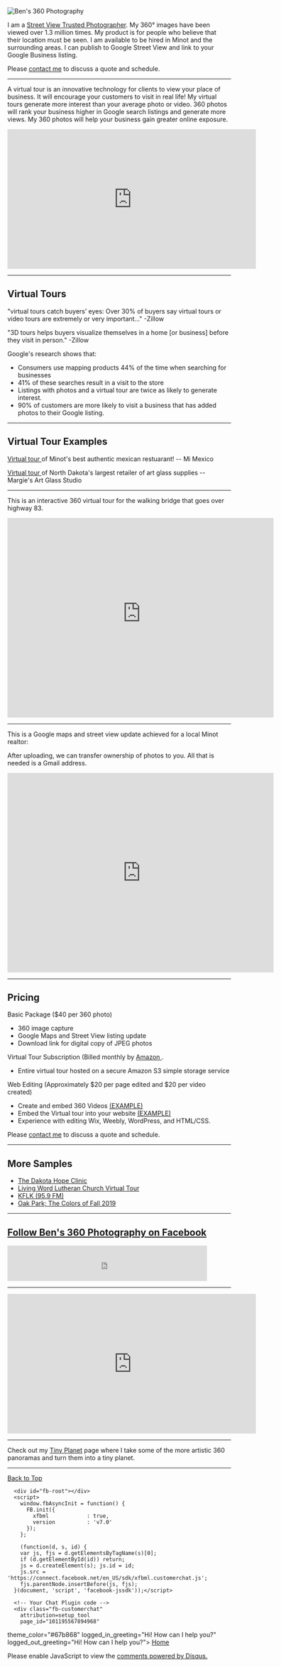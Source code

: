 <img src="https://raw.githubusercontent.com/shea08/shea08.github.io/master/360.jpg" alt="Ben's 360 Photography">

I am a <a href="https://www.google.com/streetview/contacts-tools"> Street View Trusted Photographer</a>. My 360° images have been viewed over 1.3 million times. My product is for people who believe that their location must be seen. I am available to be hired in Minot and the surrounding areas. I can publish to Google Street View and link to your Google Business listing.

Please <a href="https://shea08.github.io/contactme">contact me</a> to discuss a quote and schedule. 

* * *

A virtual tour is an innovative technology for clients to view your place of business. It will encourage your customers to visit in real life! My virtual tours generate more interest than your average photo or video. 360 photos will rank your business higher in Google search listings and generate more views. My 360 photos will help your business gain greater online exposure.

<iframe width="560" height="315" src="https://www.youtube.com/embed/9CLYaukFmMw" frameborder="0" allow="accelerometer; autoplay; encrypted-media; gyroscope; picture-in-picture" allowfullscreen></iframe>

* * *

## Virtual Tours

"virtual tours catch buyers’ eyes: Over 30% of buyers say virtual tours or video tours are extremely or very important..." -Zillow

"3D tours helps buyers visualize themselves in a home [or business] before they visit in person." -Zillow

Google's research shows that:

- Consumers use mapping products 44% of the time when searching for businesses
- 41% of these searches result in a visit to the store
- Listings with photos and a virtual tour are twice as likely to generate interest.
- 90% of customers are more likely to visit a business that has added photos to their Google listing.

* * *
## Virtual Tour Examples

<a href="https://bensvirtualtours.s3.ca-central-1.amazonaws.com/mimexico/MiMexico.html"> Virtual tour </a> of Minot's best authentic mexican restuarant! -- Mi Mexico

<a href="hhttps://bensvirtualtours.s3.ca-central-1.amazonaws.com/Margie's/Margie_s.html"> Virtual tour </a> of North Dakota's largest retailer of art glass supplies -- Margie's Art Glass Studio
* * *

This is an interactive 360 virtual tour for the walking bridge that goes over highway 83.

<iframe src="https://hwy83walkwaybridge.s3.us-east-2.amazonaws.com/Highway+83+Walkway+Bridge.html" width="600" height="450" frameborder="0" style="border:0;" allowfullscreen=""></iframe>

* * *

This is a Google maps and street view update achieved for a local Minot realtor:

After uploading, we can transfer ownership of photos to you. All that is needed is a Gmail address.

<iframe src="https://www.google.com/maps/embed?pb=!4v1567743880952!6m8!1m7!1sCAoSLEFGMVFpcFBGZ1EzSDdLeTVRVGhiTzNySjJYaUlmYmNSVV9KNEt2SnkxSGoy!2m2!1d48.26395279110624!2d-101.3179199025035!3f207.75558594745567!4f10.410969860928489!5f0.7820865974627469" width="600" height="450" frameborder="0" style="border:0;" allowfullscreen=""></iframe>

* * *

## Pricing

Basic Package ($40 per 360 photo)
- 360 image capture
- Google Maps and Street View listing update
- Download link for digital copy of JPEG photos

Virtual Tour Subscription (Billed monthly by <a href="https://aws.amazon.com/s3/pricing/"> Amazon </a>.
- Entire virtual tour hosted on a secure Amazon S3 simple storage service

Web Editing (Approximately $20 per page edited and $20 per video created) 
- Create and embed 360 Videos <a href="https://www.youtube.com/watch?v=SE-VEiAYpLw&feature=emb_logo">(EXAMPLE)</a>
- Embed the Virtual tour into your website <a href="https://www.margiesartglass.com/virtual-tour">(EXAMPLE)</a>
- Experience with editing Wix, Weebly, WordPress, and HTML/CSS.

Please <a href="https://shea08.github.io/contactme">contact me</a> to discuss a quote and schedule. 

* * *

## More Samples
- <a href="https://calvarychapelminot.org/DakotaHopeClinic.html">The Dakota Hope Clinic </a>
- <a href="http://calvarychapelminot.org/1%20Nov%20LWLC.html">Living Word Lutheran Church Virtual Tour</a>
- <a href="http://calvarychapelminot.org/KLFK_Panodata/KFLK.html"> KFLK (95.9 FM)</a>
- <a href="https://goo.gl/maps/5gb27E5oHev1NARo9"> Oak Park; The Colors of Fall 2019</a>

* * *

## <a href="https://www.facebook.com/360ben">Follow Ben's 360 Photography on Facebook</a>

<iframe src="https://www.facebook.com/plugins/like.php?href=https%3A%2F%2Fwww.facebook.com%2F360ben&width=450&layout=standard&action=like&size=small&show_faces=true&share=true&height=80&appId" width="450" height="80" style="border:none;overflow:hidden" scrolling="no" frameborder="0" allowTransparency="true" allow="encrypted-media"></iframe>

* * *

<iframe width="560" height="315" src="https://www.youtube.com/embed/Tcyej-t6zrg" frameborder="0" allow="accelerometer; autoplay; encrypted-media; gyroscope; picture-in-picture" allowfullscreen></iframe>

* * *

Check out my <a href="shea08.github.io/tinyplanet">Tiny Planet</a> page where I take some of the more artistic 360 panoramas and turn them into a tiny planet.

* * *

<a href="https://shea08.github.io/street">Back to Top</a>
<!-- Load Facebook SDK for JavaScript -->
      <div id="fb-root"></div>
      <script>
        window.fbAsyncInit = function() {
          FB.init({
            xfbml            : true,
            version          : 'v7.0'
          });
        };

        (function(d, s, id) {
        var js, fjs = d.getElementsByTagName(s)[0];
        if (d.getElementById(id)) return;
        js = d.createElement(s); js.id = id;
        js.src = 'https://connect.facebook.net/en_US/sdk/xfbml.customerchat.js';
        fjs.parentNode.insertBefore(js, fjs);
      }(document, 'script', 'facebook-jssdk'));</script>

      <!-- Your Chat Plugin code -->
      <div class="fb-customerchat"
        attribution=setup_tool
        page_id="101195567894968"
  theme_color="#67b868"
  logged_in_greeting="Hi! How can I help you?"
  logged_out_greeting="Hi! How can I help you?">
      </div>
[Home](./)

<div id="disqus_thread"></div>
<script>

/**
*  RECOMMENDED CONFIGURATION VARIABLES: EDIT AND UNCOMMENT THE SECTION BELOW TO INSERT DYNAMIC VALUES FROM YOUR PLATFORM OR CMS.
*  LEARN WHY DEFINING THESE VARIABLES IS IMPORTANT: https://disqus.com/admin/universalcode/#configuration-variables*/
/*
var disqus_config = function () {
this.page.url = "https://shea08.github.io/street";  // Replace PAGE_URL with your page's canonical URL variable
this.page.identifier = "/street/"; // Replace PAGE_IDENTIFIER with your page's unique identifier variable
};
*/
(function() { // DON'T EDIT BELOW THIS LINE
var d = document, s = d.createElement('script');
s.src = 'https://shea08.disqus.com/embed.js';
s.setAttribute('data-timestamp', +new Date());
(d.head || d.body).appendChild(s);
})();
</script>
<noscript>Please enable JavaScript to view the <a href="https://disqus.com/?ref_noscript">comments powered by Disqus.</a></noscript>
